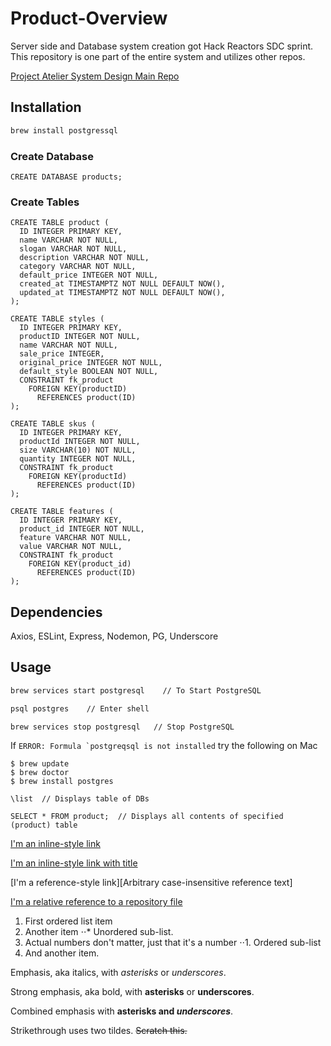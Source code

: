 # Product-Overview
Server side and Database system creation got Hack Reactors SDC sprint. This repository is one part of the entire system and utilizes other repos.

[Project Atelier System Design Main Repo](https://github.com/Project-Atelier-System-Design "Project-Atelier-System-Design")

## Installation

```bash
brew install postgressql
```

  ### Create Database
  ``` 
  CREATE DATABASE products;
  ```
  
  ### Create Tables
  ```
  CREATE TABLE product (
    ID INTEGER PRIMARY KEY,
    name VARCHAR NOT NULL,
    slogan VARCHAR NOT NULL,
    description VARCHAR NOT NULL,
    category VARCHAR NOT NULL,
    default_price INTEGER NOT NULL,
    created_at TIMESTAMPTZ NOT NULL DEFAULT NOW(),
    updated_at TIMESTAMPTZ NOT NULL DEFAULT NOW(),
  );
  
  CREATE TABLE styles (
    ID INTEGER PRIMARY KEY,
    productID INTEGER NOT NULL,
    name VARCHAR NOT NULL,
    sale_price INTEGER,
    original_price INTEGER NOT NULL,
    default_style BOOLEAN NOT NULL,
    CONSTRAINT fk_product
      FOREIGN KEY(productID)
        REFERENCES product(ID)
  );
  
  CREATE TABLE skus (
    ID INTEGER PRIMARY KEY,
    productId INTEGER NOT NULL,
    size VARCHAR(10) NOT NULL,
    quantity INTEGER NOT NULL,
    CONSTRAINT fk_product
      FOREIGN KEY(productId)
        REFERENCES product(ID)
  );
  
  CREATE TABLE features (
    ID INTEGER PRIMARY KEY,
    product_id INTEGER NOT NULL,
    feature VARCHAR NOT NULL,
    value VARCHAR NOT NULL,
    CONSTRAINT fk_product
      FOREIGN KEY(product_id)
        REFERENCES product(ID)
  );
  
  ```
  
## Dependencies
Axios, ESLint, Express, Nodemon, PG, Underscore

## Usage

```bash
brew services start postgresql    // To Start PostgreSQL 

psql postgres    // Enter shell 

brew services stop postgresql   // Stop PostgreSQL
```

If ```ERROR: Formula `postgreqsql is not installed``` try the following on Mac

```
$ brew update
$ brew doctor
$ brew install postgres
```

```
\list  // Displays table of DBs

SELECT * FROM product;  // Displays all contents of specified (product) table
```


[I'm an inline-style link](https://www.google.com)

[I'm an inline-style link with title](https://www.google.com "Google's Homepage")

[I'm a reference-style link][Arbitrary case-insensitive reference text]

[I'm a relative reference to a repository file](../blob/master/LICENSE)



1. First ordered list item
2. Another item
⋅⋅* Unordered sub-list.
1. Actual numbers don't matter, just that it's a number
⋅⋅1. Ordered sub-list
4. And another item.


Emphasis, aka italics, with *asterisks* or _underscores_.

Strong emphasis, aka bold, with **asterisks** or __underscores__.

Combined emphasis with **asterisks and _underscores_**.

Strikethrough uses two tildes. ~~Scratch this.~~
